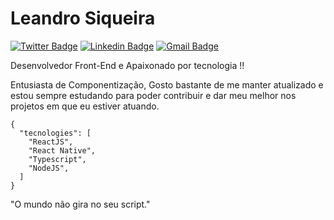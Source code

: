 
# Leandro Siqueira

[![Twitter Badge](https://img.shields.io/badge/-@oleandrosiq-00875f?style=flat-square&labelColor=00875f&logo=twitter&logoColor=white&link=https://twitter.com/oleandrosiq)](https://twitter.com/oleandrosiq)
[![Linkedin Badge](https://img.shields.io/badge/-leandrosiq1-00875f?style=flat-square&logo=Linkedin&logoColor=white&link=https://www.linkedin.com/in/leandrosiq1/)](https://www.linkedin.com/in/leandrosiq1/) 
[![Gmail Badge](https://img.shields.io/badge/-le_kts12@hotmail.com-00875f?style=flat-square&logo=Gmail&logoColor=white&link=le_kts12@hotmail.com)](mailto:le_kts12@hotmail.com)

Desenvolvedor Front-End e Apaixonado por tecnologia !! 

Entusiasta de Componentização, Gosto bastante de me manter atualizado e estou sempre estudando para poder contribuir e dar meu melhor nos projetos em que eu estiver atuando.


  ```
  {
    "tecnologies": [
      "ReactJS",
      "React Native",
      "Typescript",
      "NodeJS",
    ]
  }
  ```

"O mundo não gira no seu script." <br>

